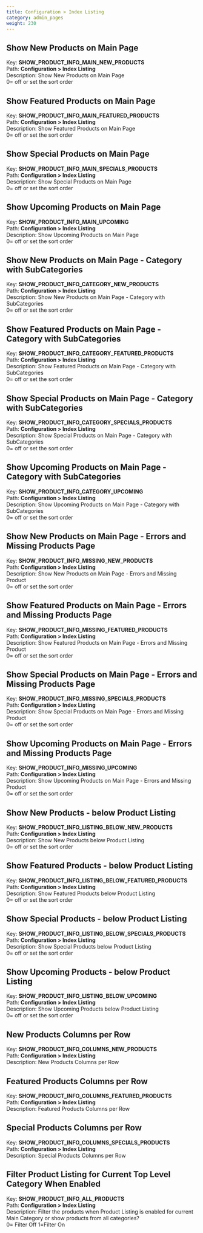 ```yaml
---
title: Configuration > Index Listing
category: admin_pages
weight: 230 
---
```


<h2 id="show_new_products_on_main_page">Show New Products on Main Page</h2>

<div class='indent'>Key: <b>SHOW_PRODUCT_INFO_MAIN_NEW_PRODUCTS</b><br />
Path: <b>Configuration > Index Listing</b><br />
Description: Show New Products on Main Page<br />0= off or set the sort order</div>


<h2 id="show_featured_products_on_main_page">Show Featured Products on Main Page</h2>

<div class='indent'>Key: <b>SHOW_PRODUCT_INFO_MAIN_FEATURED_PRODUCTS</b><br />
Path: <b>Configuration > Index Listing</b><br />
Description: Show Featured Products on Main Page<br />0= off or set the sort order</div>


<h2 id="show_special_products_on_main_page">Show Special Products on Main Page</h2>

<div class='indent'>Key: <b>SHOW_PRODUCT_INFO_MAIN_SPECIALS_PRODUCTS</b><br />
Path: <b>Configuration > Index Listing</b><br />
Description: Show Special Products on Main Page<br />0= off or set the sort order</div>


<h2 id="show_upcoming_products_on_main_page">Show Upcoming Products on Main Page</h2>

<div class='indent'>Key: <b>SHOW_PRODUCT_INFO_MAIN_UPCOMING</b><br />
Path: <b>Configuration > Index Listing</b><br />
Description: Show Upcoming Products on Main Page<br />0= off or set the sort order</div>


<h2 id="show_new_products_on_main_page__category_with_subcategories">Show New Products on Main Page - Category with SubCategories</h2>

<div class='indent'>Key: <b>SHOW_PRODUCT_INFO_CATEGORY_NEW_PRODUCTS</b><br />
Path: <b>Configuration > Index Listing</b><br />
Description: Show New Products on Main Page - Category with SubCategories<br />0= off or set the sort order</div>


<h2 id="show_featured_products_on_main_page__category_with_subcategories">Show Featured Products on Main Page - Category with SubCategories</h2>

<div class='indent'>Key: <b>SHOW_PRODUCT_INFO_CATEGORY_FEATURED_PRODUCTS</b><br />
Path: <b>Configuration > Index Listing</b><br />
Description: Show Featured Products on Main Page - Category with SubCategories<br />0= off or set the sort order</div>


<h2 id="show_special_products_on_main_page__category_with_subcategories">Show Special Products on Main Page - Category with SubCategories</h2>

<div class='indent'>Key: <b>SHOW_PRODUCT_INFO_CATEGORY_SPECIALS_PRODUCTS</b><br />
Path: <b>Configuration > Index Listing</b><br />
Description: Show Special Products on Main Page - Category with SubCategories<br />0= off or set the sort order</div>


<h2 id="show_upcoming_products_on_main_page__category_with_subcategories">Show Upcoming Products on Main Page - Category with SubCategories</h2>

<div class='indent'>Key: <b>SHOW_PRODUCT_INFO_CATEGORY_UPCOMING</b><br />
Path: <b>Configuration > Index Listing</b><br />
Description: Show Upcoming Products on Main Page - Category with SubCategories<br />0= off or set the sort order</div>


<h2 id="show_new_products_on_main_page__errors_and_missing_products_page">Show New Products on Main Page - Errors and Missing Products Page</h2>

<div class='indent'>Key: <b>SHOW_PRODUCT_INFO_MISSING_NEW_PRODUCTS</b><br />
Path: <b>Configuration > Index Listing</b><br />
Description: Show New Products on Main Page - Errors and Missing Product<br />0= off or set the sort order</div>


<h2 id="show_featured_products_on_main_page__errors_and_missing_products_page">Show Featured Products on Main Page - Errors and Missing Products Page</h2>

<div class='indent'>Key: <b>SHOW_PRODUCT_INFO_MISSING_FEATURED_PRODUCTS</b><br />
Path: <b>Configuration > Index Listing</b><br />
Description: Show Featured Products on Main Page - Errors and Missing Product<br />0= off or set the sort order</div>


<h2 id="show_special_products_on_main_page__errors_and_missing_products_page">Show Special Products on Main Page - Errors and Missing Products Page</h2>

<div class='indent'>Key: <b>SHOW_PRODUCT_INFO_MISSING_SPECIALS_PRODUCTS</b><br />
Path: <b>Configuration > Index Listing</b><br />
Description: Show Special Products on Main Page - Errors and Missing Product<br />0= off or set the sort order</div>


<h2 id="show_upcoming_products_on_main_page__errors_and_missing_products_page">Show Upcoming Products on Main Page - Errors and Missing Products Page</h2>

<div class='indent'>Key: <b>SHOW_PRODUCT_INFO_MISSING_UPCOMING</b><br />
Path: <b>Configuration > Index Listing</b><br />
Description: Show Upcoming Products on Main Page - Errors and Missing Product<br />0= off or set the sort order</div>


<h2 id="show_new_products__below_product_listing">Show New Products - below Product Listing</h2>

<div class='indent'>Key: <b>SHOW_PRODUCT_INFO_LISTING_BELOW_NEW_PRODUCTS</b><br />
Path: <b>Configuration > Index Listing</b><br />
Description: Show New Products below Product Listing<br />0= off or set the sort order</div>


<h2 id="show_featured_products__below_product_listing">Show Featured Products - below Product Listing</h2>

<div class='indent'>Key: <b>SHOW_PRODUCT_INFO_LISTING_BELOW_FEATURED_PRODUCTS</b><br />
Path: <b>Configuration > Index Listing</b><br />
Description: Show Featured Products below Product Listing<br />0= off or set the sort order</div>


<h2 id="show_special_products__below_product_listing">Show Special Products - below Product Listing</h2>

<div class='indent'>Key: <b>SHOW_PRODUCT_INFO_LISTING_BELOW_SPECIALS_PRODUCTS</b><br />
Path: <b>Configuration > Index Listing</b><br />
Description: Show Special Products below Product Listing<br />0= off or set the sort order</div>


<h2 id="show_upcoming_products__below_product_listing">Show Upcoming Products - below Product Listing</h2>

<div class='indent'>Key: <b>SHOW_PRODUCT_INFO_LISTING_BELOW_UPCOMING</b><br />
Path: <b>Configuration > Index Listing</b><br />
Description: Show Upcoming Products below Product Listing<br />0= off or set the sort order</div>


<h2 id="new_products_columns_per_row">New Products Columns per Row</h2>

<div class='indent'>Key: <b>SHOW_PRODUCT_INFO_COLUMNS_NEW_PRODUCTS</b><br />
Path: <b>Configuration > Index Listing</b><br />
Description: New Products Columns per Row</div>


<h2 id="featured_products_columns_per_row">Featured Products Columns per Row</h2>

<div class='indent'>Key: <b>SHOW_PRODUCT_INFO_COLUMNS_FEATURED_PRODUCTS</b><br />
Path: <b>Configuration > Index Listing</b><br />
Description: Featured Products Columns per Row</div>


<h2 id="special_products_columns_per_row">Special Products Columns per Row</h2>

<div class='indent'>Key: <b>SHOW_PRODUCT_INFO_COLUMNS_SPECIALS_PRODUCTS</b><br />
Path: <b>Configuration > Index Listing</b><br />
Description: Special Products Columns per Row</div>


<h2 id="filter_product_listing_for_current_top_level_category_when_enabled">Filter Product Listing for Current Top Level Category When Enabled</h2>

<div class='indent'>Key: <b>SHOW_PRODUCT_INFO_ALL_PRODUCTS</b><br />
Path: <b>Configuration > Index Listing</b><br />
Description: Filter the products when Product Listing is enabled for current Main Category or show products from all categories?<br />0= Filter Off 1=Filter On </div>


